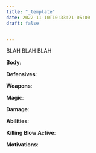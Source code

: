 ```yaml
---
title: "_template"
date: 2022-11-10T10:33:21-05:00
draft: false


---
```


BLAH BLAH BLAH

**Body**: 

**Defensives**: 

**Weapons**: 

**Magic**: 

**Damage**: 

**Abilities**: 

**Killing Blow Active**: 

**Motivations**: 
